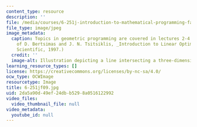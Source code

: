 ```yaml
---
content_type: resource
description: ''
file: /media/courses/6-251j-introduction-to-mathematical-programming-fall-2009/2da5a90d49ef24dbb5298a0516122992_6-251jf09.jpg
file_type: image/jpeg
image_metadata:
  caption: Topics in geometric programming are covered in lectures 2-4. (Courtesy
    of D. Bertsimas and J. N. Tsitsiklis, _Introduction to Linear Optimization_, Athena
    Scientific, 1997.)
  credit: ''
  image-alt: Illustration depicting a line intersecting a three-dimensional object.
learning_resource_types: []
license: https://creativecommons.org/licenses/by-nc-sa/4.0/
ocw_type: OCWImage
resourcetype: Image
title: 6-251jf09.jpg
uid: 2da5a90d-49ef-24db-b529-8a0516122992
video_files:
  video_thumbnail_file: null
video_metadata:
  youtube_id: null
---
```

